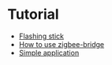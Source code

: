 # Tutorial

* [Flashing stick](FlashingStick.md)
* [How to use zigbee-bridge](HowToUseZigBeeBridge.md)
* [Simple application](SimpleApplication.md)